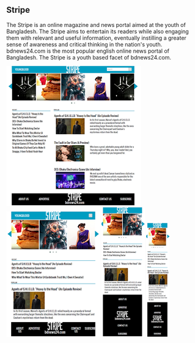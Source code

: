 Stripe
------
The Stripe is an online magazine and news portal aimed at the youth of Bangladesh. The Stripe aims to entertain its readers while also engaging them with relevant and useful information, eventually instilling a greater sense of awareness and critical thinking in the nation's youth. 
bdnews24.com is the most popular english online news portal of Bangladesh. The Stripe is a youth based facet of bdnews24.com.


![1366px width screen](https://github.com/sadaf2605/stripe/blob/master/screenshot/1366x.png?raw=true "1366px width screen")
![800px width screen](https://github.com/sadaf2605/stripe/blob/master/screenshot/800x.png?raw=true "800px width screen")
![480px width screen](https://github.com/sadaf2605/stripe/blob/master/screenshot/480x.png?raw=true "480px width screen")
![320px width screen](https://github.com/sadaf2605/stripe/blob/master/screenshot/320.png?raw=true "320x width screen")
